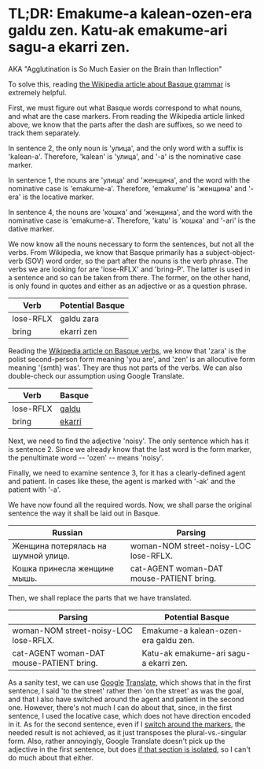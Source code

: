 # TL;DR: Emakume-a kalean-ozen-era galdu zen. Katu-ak emakume-ari sagu-a ekarri zen. 

AKA "Agglutination is So Much Easier on the Brain than Inflection"

To solve this, reading [the Wikipedia article about Basque grammar](https://en.wikipedia.org/wiki/Basque_grammar) is extremely helpful.

First, we must figure out what Basque words correspond to what nouns, and what are the case markers.
From reading the Wikipedia article linked above, we know that the parts after the dash are suffixes, so we need to track them separately.

In sentence 2, the only noun is 'улица', and the only word with a suffix is 'kalean-a'.
Therefore, 'kalean' is 'улица', and '-a' is the nominative case marker.

In sentence 1, the nouns are 'улица' and 'женщина', and the word with the nominative case is 'emakume-a'.
Therefore, 'emakume' is 'женщина' and '-era' is the locative marker.

In sentence 4, the nouns are 'кошка' and 'женщина', and the word with the nominative case is 'emakume-a'.
Therefore, 'katu' is 'кошка' and '-ari' is the dative marker.

We now know all the nouns necessary to form the sentences, but not all the verbs.
From Wikipedia, we know that Basque primarily has a subject-object-verb (SOV) word order, so the part after the nouns is the verb phrase.
The verbs we are looking for are 'lose-RFLX' and 'bring-P'.
The latter is used in a sentence and so can be taken from there. 
The former, on the other hand, is only found in quotes and either as an adjective or as a question phrase.

| Verb | Potential Basque |
|---|---|
| lose-RFLX | galdu zara |
| bring | ekarri zen |

Reading the [Wikipedia article on Basque verbs](https://en.wikipedia.org/wiki/Basque_verbs), we know that 'zara' is the polist second-person form meaning 'you are', and 'zen' is an allocutive form meaning '{smth} was'.
They are thus not parts of the verbs.
We can also double-check our assumption using Google Translate.

| Verb | Basque |
|---|---|
| lose-RFLX | [galdu](https://translate.google.com/#eu/en/galdu) |
| bring | [ekarri](https://translate.google.com/#eu/en/ekarri) |

Next, we need to find the adjective 'noisy'.
The only sentence which has it is sentence 2.
Since we already know that the last word is the form marker, the penultimate word -- 'ozen' -- means 'noisy'.

Finally, we need to examine sentence 3, for it has a clearly-defined agent and patient.
In cases like these, the agent is marked with '-ak' and the patient with '-a'.

We have now found all the required words.
Now, we shall parse the original sentence the way it shall be laid out in Basque.

| Russian | Parsing |
|---|---|
| Женщина потерялась на шумной улице. | woman-NOM street-noisy-LOC lose-RFLX.|
| Кошка принесла женщине мышь. | cat-AGENT woman-DAT mouse-PATIENT bring. |

Then, we shall replace the parts that we have translated.

| Parsing | Potential Basque |
|---|---|
| woman-NOM street-noisy-LOC lose-RFLX.| Emakume-a kalean-ozen-era galdu zen. |
| cat-AGENT woman-DAT mouse-PATIENT bring. | Katu-ak emakume-ari sagu-a ekarri zen. |

As a sanity test, we can use [Google](https://translate.google.com/#eu/en/Emakume-a%20kalean-ozen-era%20galdu%20zen.) [Translate](https://translate.google.com/#eu/en/Katu-ak%20emakume-ari%20sagu-a%20ekarri%20zen.),
which shows that in the first sentence, I said 'to the street' rather then 'on the street' as was the goal, and that I also have switched around the agent and patient in the second one.
However, there's not much I can do about that, since, in the first sentence, I used the locative case, which does not have direction encoded in it.
As for the second sentence, even if I [switch around the markers](https://translate.google.com/#eu/en/Katu-a%20emakume-ari%20sagu-ak%20ekarri%20zen.), the needed result is not achieved, as it just transposes the plural-vs.-singular form.
Also, rather annoyingly, Google Translate doesn't pick up the adjective in the first sentence, but does [if that section is isolated](https://translate.google.com/#eu/en/kalean-ozen-a), so I can't do much about that either. 
